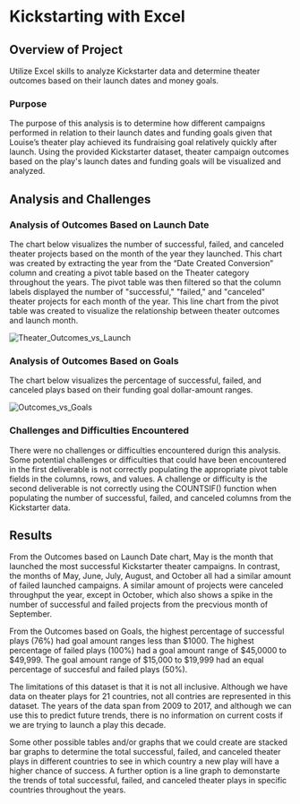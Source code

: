 # Kickstarting with Excel

## Overview of Project
Utilize Excel skills to analyze Kickstarter data and determine theater outcomes based on their launch dates and money goals.

### Purpose

The purpose of this analysis is to determine how different campaigns performed in relation to their launch dates and funding goals given that Louise’s theater play achieved its fundraising goal relatively quickly after launch. Using the provided Kickstarter dataset, theater campaign outcomes based on the play's launch dates and funding goals will be visualized and analyzed.

## Analysis and Challenges

### Analysis of Outcomes Based on Launch Date

The chart below visualizes the number of successful, failed, and canceled theater projects based on the month of the year they launched. This chart was created by  extracting the year from the “Date Created Conversion” column and creating a pivot table based on the Theater category throughout the years. The pivot table was then filtered so that the column labels displayed the number of "successful," "failed," and "canceled" theater projects for each month of the year. This line chart from the pivot table was created to visualize the relationship between theater outcomes and launch month.

![Theater_Outcomes_vs_Launch](https://user-images.githubusercontent.com/108038989/177430634-7a190267-4f3c-4cdc-98d4-90f8b4f37672.png)

### Analysis of Outcomes Based on Goals

The chart below visualizes the percentage of successful, failed, and canceled plays based on their funding goal dollar-amount ranges.

![Outcomes_vs_Goals](https://user-images.githubusercontent.com/108038989/177430618-a8a7dc45-0745-4e80-b9cc-a9c1ab77d3e5.png)

### Challenges and Difficulties Encountered

There were no challenges or difficulties encountered durign this analysis. Some potential challenges or difficulties that could have been encountered in the first deliverable is not correctly populating the appropriate pivot table fields in the columns, rows, and values. A challenge or difficulty is the second deliverable is not correctly using the COUNTSIF() function when populating the number of successful, failed, and canceled columns from the Kickstarter data. 

## Results

From the Outcomes based on Launch Date chart, May is the month that launched the most successful Kickstarter theater campaigns. In contrast, the months of May, June, July, August, and October all had a similar amount of failed launched campaigns. A similar amount of projects were canceled throughput the year, except in October, which also shows a spike in the number of successful and failed projects from the precvious month of September. 

From the Outcomes based on Goals, the highest percentage of successful plays (76%) had goal amount ranges less than $1000. The highest percentage of failed plays (100%) had a goal amount range of $45,0000 to $49,999. The goal amount range of $15,000 to $19,999 had an equal percentage of succesful and failed plays (50%). 

The limitations of this dataset is that it is not all inclusive. Although we have data on theater plays for 21 countries, not all contries are represented in this dataset. The years of the data span from 2009 to 2017, and although we can use this to predict future trends, there is no information on current costs if we are trying to launch a play this decade.  

Some other possible tables and/or graphs that we could create are stacked bar graphs to determine the total successful, failed, and canceled theater plays in different countries to see in which country a new play will have a higher chance of success. A further option is a line graph to demonstarte the trends of total successful, failed, and canceled theater plays in specific countries throughout the years.
